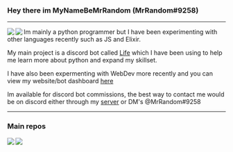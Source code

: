  ### Hey there im MyNameBeMrRandom (MrRandom#9258)
---
<p align="left>
  <a href="https://github.com/anuraghazra/github-readme-stats">
    <img align="left" src="https://github-readme-stats.vercel.app/api/top-langs/?username=MyNameBeMrRandom&theme=tokyonight&card_width=445&layout=compact" />
  </a>
  <a href="https://github.com/anuraghazra/github-readme-stats">
    <img align="left" src="https://github-readme-stats.vercel.app/api?username=MyNameBeMrRandom&theme=tokyonight&count_private=true&show_icons=true" />
  </a>

  Im mainly a python programmer but I have been experimenting with other languages recently such as JS and Elixir. 

  My main project is a discord bot called [Life](https://github.com/MyNameBeMrRandom/Life) which I have been using to help me learn more about python and expand my skillset.

  I have also been expermenting with WebDev more recently and you can view my website/bot dashboard [here](https://www.mrrandom.xyz/)

  Im available for discord bot commissions, the best way to contact me would be on discord either through my [server](https://discord.com/invite/xP8xsHr) or DM's @MrRandom#9258
  
  ---
  ### Main repos
  <a href="https://github.com/anuraghazra/github-readme-stats">
    <img align="left" src="https://github-readme-stats.vercel.app/api/pin/?username=MyNameBeMrRandom&repo=Life" />
  </a>  
  <a href="https://github.com/anuraghazra/github-readme-stats">
    <img align="left" src="https://github-readme-stats.vercel.app/api/pin/?username=iDevision&repo=diorite" />
  </a>
</p>                                                                                                                                         
